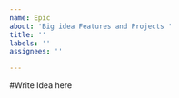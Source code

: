 ```yaml
---
name: Epic
about: 'Big idea Features and Projects '
title: ''
labels: ''
assignees: ''

---
```


#Write Idea here
